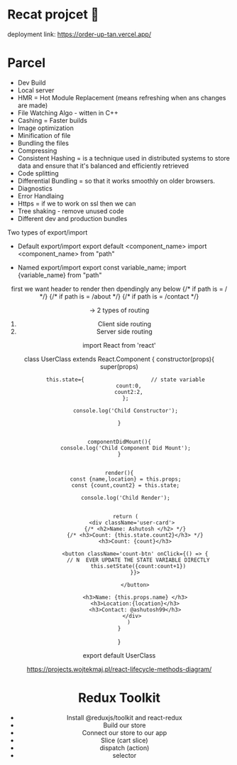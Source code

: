 # Recat projcet 🚀

deployment link: https://order-up-tan.vercel.app/

# Parcel
- Dev Build
- Local server
- HMR = Hot Module Replacement (means refreshing when ans changes are made)
- File Watching Algo - witten in C++
- Cashing = Faster builds
- Image optimization
- Minification of file
- Bundling the files
- Compressing
- Consistent Hashing =  is a technique used in distributed systems to store data and ensure that it's balanced and efficiently retrieved
- Code splitting
- Differential Bundling = so that it works smoothly on older browsers.
- Diagnostics
- Error Handlaing
- Https = if we to work on ssl then we can
- Tree shaking - remove unused code
- Different dev and production bundles

Two types of export/import
 - Default export/import
 export default <component_name>
 import <component_name> from "path"

 - Named export/import
 export const variable_name;
 import {variable_name} from "path"

<Header />           first we want header to render then dpendingly any below
{/* if path is = / */}
<Body />
{/* if path is = /about */}
<About />
{/* if path is = /contact */}
<Contact />


-> 2 types of routing 
1. Client side routing
2. Server side routing

<!--  class method creations -->
import React from 'react'

class UserClass extends React.Component {
    constructor(props){
        super(props)

        this.state={                     // state variable
          count:0,
          count2:2,
        };

        console.log('Child Constructor');

    }


    componentDidMount(){
        console.log('Child Component Did Mount');
    }


    render(){
        const {name,location} = this.props;
        const {count,count2} = this.state;

        console.log('Child Render');


        return (
            <div className='user-card'>
              {/* <h2>Name: Ashutosh </h2> */}
              {/* <h3>Count: {this.state.count2}</h3> */}
              <h3>Count: {count}</h3>

              <button className='count-btn' onClick={() => {
                // N  EVER UPDATE THE STATE VARIABLE DIRECTLY
                this.setState({count:count+1})
              }}>

              </button>

              <h3>Name: {this.props.name} </h3>
              <h3>Location:{location}</h3>
              <h3>Contact: @ashutosh99</h3>
            </div>
          )
    }
}

export default UserClass

<!-- for React lifecycle methods -->
https://projects.wojtekmaj.pl/react-lifecycle-methods-diagram/


# Redux Toolkit
- Install @reduxjs/toolkit and react-redux
- Build our store 
- Connect our store to our app
- Slice (cart slice)
- dispatch (action)
- selector

